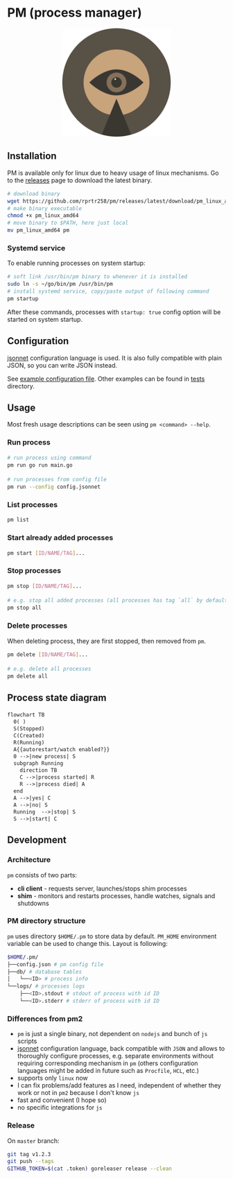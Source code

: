 # PM (process manager)
<p align="center"><img src="docs/icon.svg" width="250" height="250"></p>

## Installation
PM is available only for linux due to heavy usage of linux mechanisms. Go to the [releases](https://github.com/rprtr258/pm/releases/latest) page to download the latest binary.

```sh
# download binary
wget https://github.com/rprtr258/pm/releases/latest/download/pm_linux_amd64
# make binary executable
chmod +x pm_linux_amd64
# move binary to $PATH, here just local
mv pm_linux_amd64 pm
```

### Systemd service
To enable running processes on system startup:

```sh
# soft link /usr/bin/pm binary to whenever it is installed
sudo ln -s ~/go/bin/pm /usr/bin/pm
# install systemd service, copy/paste output of following command
pm startup
```

After these commands, processes with `startup: true` config option will be started on system startup.

## Configuration
[jsonnet](https://jsonnet.org/) configuration language is used. It is also fully compatible with plain JSON, so you can write JSON instead.

See [example configuration file](./config.jsonnet). Other examples can be found in [tests](./e2e/tests) directory.

## Usage
Most fresh usage descriptions can be seen using `pm <command> --help`.

### Run process
```sh
# run process using command
pm run go run main.go

# run processes from config file
pm run --config config.jsonnet
```

### List processes
```sh
pm list
```

### Start already added processes
```sh
pm start [ID/NAME/TAG]...
```

### Stop processes
```sh
pm stop [ID/NAME/TAG]...

# e.g. stop all added processes (all processes has tag `all` by default)
pm stop all
```

### Delete processes
When deleting process, they are first stopped, then removed from `pm`.

```sh
pm delete [ID/NAME/TAG]...

# e.g. delete all processes
pm delete all
```

## Process state diagram
```mermaid
flowchart TB
  0( )
  S(Stopped)
  C(Created)
  R(Running)
  A{{autorestart/watch enabled?}}
  0 -->|new process| S
  subgraph Running
    direction TB
    C -->|process started| R
    R -->|process died| A
  end
  A -->|yes| C
  A -->|no| S
  Running  -->|stop| S
  S -->|start| C
```

## Development
### Architecture
`pm` consists of two parts:

- **cli client** - requests server, launches/stops shim processes
- **shim** - monitors and restarts processes, handle watches, signals and shutdowns

### PM directory structure
`pm` uses directory `$HOME/.pm` to store data by default. `PM_HOME` environment variable can be used to change this. Layout is following:

```sh
$HOME/.pm/
├──config.json # pm config file
├──db/ # database tables
│   └──<ID> # process info
└──logs/ # processes logs
    ├──<ID>.stdout # stdout of process with id ID
    └──<ID>.stderr # stderr of process with id ID
```

### Differences from pm2
- `pm` is just a single binary, not dependent on `nodejs` and bunch of `js` scripts
- [jsonnet](https://jsonnet.org/) configuration language, back compatible with `JSON` and allows to thoroughly configure processes, e.g. separate environments without requiring corresponding mechanism in `pm` (others configuration languages might be added in future such as `Procfile`, `HCL`, etc.)
- supports only `linux` now
- I can fix problems/add features as I need, independent of whether they work or not in `pm2` because I don't know `js`
- fast and convenient (I hope so)
- no specific integrations for `js`

### Release
On `master` branch:

```sh
git tag v1.2.3
git push --tags
GITHUB_TOKEN=$(cat .token) goreleaser release --clean
```
